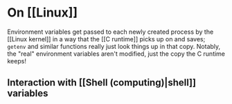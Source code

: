 # On [[Linux]]
Environment variables get passed to each newly created process by the [[Linux kernel]] in a way that the [[C runtime]] picks up on and saves; ``getenv`` and similar functions really just look things up in that copy.
Notably, the "real" environment variables aren't modified, just the copy the C runtime keeps!
## Interaction with [[Shell (computing)|shell]] variables
